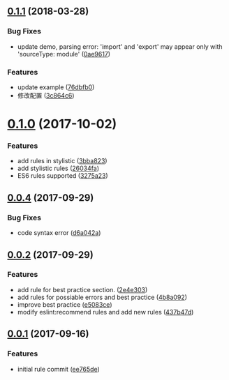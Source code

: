 <a name="0.1.1"></a>
## [0.1.1](https://github.com/iv-web/eslint-config-ivweb/compare/v0.1.0...v0.1.1) (2018-03-28)


### Bug Fixes

* update demo, parsing error: 'import' and 'export' may appear only with 'sourceType: module' ([0ae9617](https://github.com/iv-web/eslint-config-ivweb/commit/0ae9617))


### Features

* update example ([76dbfb0](https://github.com/iv-web/eslint-config-ivweb/commit/76dbfb0))
* 修改配置 ([3c864c6](https://github.com/iv-web/eslint-config-ivweb/commit/3c864c6))



<a name="0.1.0"></a>
# [0.1.0](https://github.com/iv-web/eslint-config-ivweb/compare/v0.0.4...v0.1.0) (2017-10-02)


### Features

* add rules in stylistic ([3bba823](https://github.com/iv-web/eslint-config-ivweb/commit/3bba823))
* add stylistic rules ([26034fa](https://github.com/iv-web/eslint-config-ivweb/commit/26034fa))
* ES6 rules supported ([3275a23](https://github.com/iv-web/eslint-config-ivweb/commit/3275a23))



<a name="0.0.4"></a>
## [0.0.4](https://github.com/iv-web/eslint-config-ivweb/compare/v0.0.2...v0.0.4) (2017-09-29)


### Bug Fixes

* code syntax error ([d6a042a](https://github.com/iv-web/eslint-config-ivweb/commit/d6a042a))



<a name="0.0.2"></a>
## [0.0.2](https://github.com/iv-web/eslint-config-ivweb/compare/v0.0.1...v0.0.2) (2017-09-29)


### Features

* add rule for best practice section. ([2e4e303](https://github.com/iv-web/eslint-config-ivweb/commit/2e4e303))
* add rules for possiable errors and best practice ([4b8a092](https://github.com/iv-web/eslint-config-ivweb/commit/4b8a092))
* improve best practice ([e5083ce](https://github.com/iv-web/eslint-config-ivweb/commit/e5083ce))
* modify eslint:recommend rules and add new rules ([437b47d](https://github.com/iv-web/eslint-config-ivweb/commit/437b47d))



<a name="0.0.1"></a>
## [0.0.1](https://github.com/iv-web/eslint-config-ivweb/compare/ee765de...v0.0.1) (2017-09-16)


### Features

* initial rule commit ([ee765de](https://github.com/iv-web/eslint-config-ivweb/commit/ee765de))



